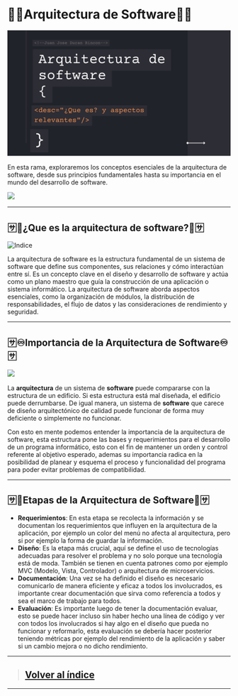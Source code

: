 # **🔗📃Arquitectura de Software📃🔗**

![Portada](https://github.com/JuanJoseDuranRinconCAMPUS2/Investigacion-Arquitectura-Software/blob/Arquitectura-Software/imgs/investigacionAS.png?raw=true)

En esta rama, exploraremos los conceptos esenciales de la arquitectura de software, desde sus principios fundamentales hasta su importancia en el mundo del desarrollo de software.

![](https://i.pinimg.com/originals/dc/b2/42/dcb242f28517da9d098ee766280fbda8.gif)

------

## 🈂️🧨¿Que es la arquitectura de software?🧨🈂️

![Indice](https://media.licdn.com/dms/image/C4E12AQHMIjOtY2ogyA/article-cover_image-shrink_720_1280/0/1612213925105?e=2147483647&v=beta&t=WOTPq1-EffMgVD3lhExgUXpZ7UhuIQ65S35YyfoBRDE)

La arquitectura de software es la estructura fundamental de un sistema de software que define sus componentes, sus relaciones y cómo interactúan entre sí. Es un concepto clave en el diseño y desarrollo de software y actúa como un plano maestro que guía la construcción de una aplicación o sistema informático. La arquitectura de software aborda aspectos esenciales, como la organización de módulos, la distribución de responsabilidades, el flujo de datos y las consideraciones de rendimiento y seguridad.

------

## 🈂️♾️Importancia de la Arquitectura de Software♾️🈂️

![](https://i.pinimg.com/originals/ca/1d/9e/ca1d9e9ee0036ff2d88cdd8d895f5244.gif)

La **arquitectura** de un sistema de **software** puede compararse con la estructura de un edificio. Si esta estructura está mal diseñada, el edificio puede derrumbarse. De igual manera, un sistema de **software** que carece de diseño arquitectónico de calidad puede funcionar de forma muy deficiente o simplemente no funcionar.

Con esto en mente podemos entender la importancia de la arquitectura de software, esta estructura pone las bases y requerimientos para el desarrollo de un programa informático, esto con el fin de mantener un orden y control referente al objetivo esperado, ademas su importancia radica en la posibilidad de planear y esquema el proceso y funcionalidad del programa para poder evitar problemas de compatibilidad.

------

## 🈂️💫Etapas de la Arquitectura de Software💫🈂️

- **Requerimientos**: En esta etapa se recolecta la información y se documentan los requerimientos que influyen en la arquitectura de la aplicación, por ejemplo un color del menú no afecta al arquitectura, pero si por ejemplo la forma de guardar la información.
- **Diseño**: Es la etapa más crucial, aquí se define el uso de tecnologías adecuadas para resolver el problema y no solo porque una tecnología está de moda. También se tienen en cuenta patrones como por ejemplo MVC (Modelo, Vista, Controlador) o arquitectura de microservicios.
- **Documentación**: Una vez se ha definido el diseño es necesario comunicarlo de manera eficiente y eficaz a todos los involucrados, es importante crear documentación que sirva como referencia a todos y sea el marco de trabajo para todos.
- **Evaluación**: Es importante luego de tener la documentación evaluar, esto se puede hacer incluso sin haber hecho una línea de código y ver con todos los involucrados si hay algo en el diseño que pueda no funcionar y reformarlo, esta evaluación se debería hacer posterior teniendo métricas por ejemplo del rendimiento de la aplicación y saber si un cambio mejora o no dicho rendimiento.

[^Cita]: https://platzi.com/blog/que-es-arquitectura-de-software/

------

> ## [Volver al índice](https://github.com/JuanJoseDuranRinconCAMPUS2/Investigacion-Arquitectura-Software/tree/main)

------

